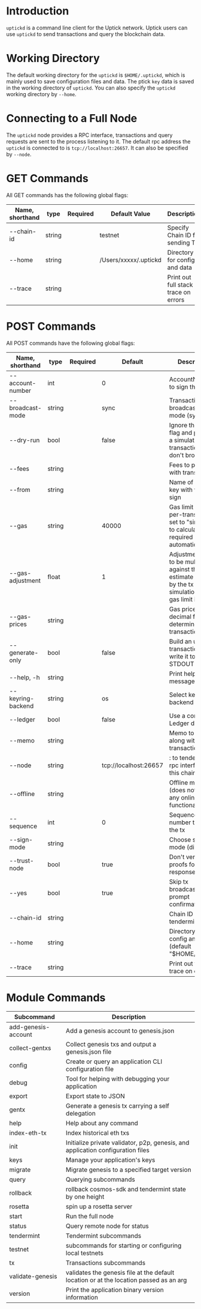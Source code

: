 # Introduction

`uptickd` is a command line client for the Uptick network. Uptick users can use `uptickd` to send transactions and query
the blockchain data.

# Working Directory

The default working directory for the `uptickd` is `$HOME/.uptickd`, which is mainly used to save configuration files
and data. The ptick `key` data is saved in the working directory of `uptickd`. You can also specify the `uptickd`
working directory by `--home`.

# Connecting to a Full Node

The `uptickd` node provides a RPC interface, transactions and query requests are sent to the process listening to it.
The default rpc address the `uptickd` is connected to is `tcp://localhost:26657`. It can also be specified by `--node`.

# GET Commands

All GET commands has the following global flags:

| Name, shorthand | type   | Required | Default Value         | Description                          |
| --------------- | ------ | -------- | --------------------- | ------------------------------------ |
| --chain-id      | string |          | testnet               | Specify Chain ID for sending Tx      |
| --home          | string |          | /Users/xxxxx/.uptickd | Directory for config and data        |
| --trace         | string |          |                       | Print out full stack trace on errors |

# POST Commands

All POST commands have the following global flags:

| Name, shorthand   | type   | Required | Default               | Description                                                                                                    |
| ----------------- | ------ | -------- | --------------------- | -------------------------------------------------------------------------------------------------------------- |
| --account-number  | int    |          | 0                     | AccountNumber to sign the tx                                                                                   |
| --broadcast-mode  | string |          | sync                  | Transaction broadcasting mode (sync | async | block)                                                         |
| --dry-run         | bool   |          | false                 | Ignore the --gas flag and perform a simulation of a transaction, but don't broadcast it                        |
| --fees            | string |          |                       | Fees to pay along with transaction                                                                             |
| --from            | string |          |                       | Name of private key with which to sign                                                                         |
| --gas             | string |          | 40000                 | Gas limit to set per-transaction; set to "simulate" to calculate required gas automatically                    |
| --gas-adjustment  | float  |          | 1                     | Adjustment factor to be multiplied against the estimate returned by the tx simulation; if the gas limit is set |
| --gas-prices      | string |          |                       | Gas prices in decimal format to determine the transaction fee                                                  |
| --generate-only   | bool   |          | false                 | Build an unsigned transaction and write it to STDOUT                                                           |
| --help, -h        | string |          |                       | Print help message                                                                                             |
| --keyring-backend | string |          | os                    | Select keyring's backend                                                                                       |
| --ledger          | bool   |          | false                 | Use a connected Ledger device                                                                                  |
| --memo            | string |          |                       | Memo to send along with transaction                                                                            |
| --node            | string |          | tcp://localhost:26657 | <host>:<port> to tendermint rpc interface for this chain                                                     |
| --offline         | string |          |                       | Offline mode (does not allow any online functionality)                                                         |
| --sequence        | int    |          | 0                     | Sequence number to sign the tx                                                                                 |
| --sign-mode       | string |          |                       | Choose sign mode (direct | amino-json), this is an advanced feature                                           |
| --trust-node      | bool   |          | true                  | Don't verify proofs for responses                                                                              |
| --yes             | bool   |          | true                  | Skip tx broadcasting prompt confirmation                                                                       |
| --chain-id        | string |          |                       | Chain ID of tendermint node                                                                                    |
| --home            | string |          |                       | Directory for config and data (default "$HOME/.uptick")                                                 |
| --trace           | string |          |                       | Print out full stack trace on errors


# Module Commands

| Subcommand          | Description                                                                            |
| ------------------- | -------------------------------------------------------------------------------------- |
| add-genesis-account | Add a genesis account to genesis.json                                                  |
| collect-gentxs      | Collect genesis txs and output a genesis.json file                                     |
| config              | Create or query an application CLI configuration file                                  |
| debug               | Tool for helping with debugging your application                                       |
| export              | Export state to JSON                                                                   |
| gentx               | Generate a genesis tx carrying a self delegation                                       |
| help                | Help about any command                                                                 |
| index-eth-tx        | Index historical eth txs                                                               |
| init                | Initialize private validator, p2p, genesis, and application configuration files        |
| keys                | Manage your application's keys                                                         |
| migrate             | Migrate genesis to a specified target version                                          |
| query               | Querying subcommands                                                                   |
| rollback            | rollback cosmos-sdk and tendermint state by one height                                 |
| rosetta             | spin up a rosetta server                                                               |
| start               | Run the full node                                                                      |
| status              | Query remote node for status                                                           |
| tendermint          | Tendermint subcommands                                                                 |
| testnet             | subcommands for starting or configuring local testnets                                 |
| tx                  | Transactions subcommands                                                               |
| validate-genesis    | validates the genesis file at the default location or at the location passed as an arg |
| version             | Print the application binary version information                                       |
